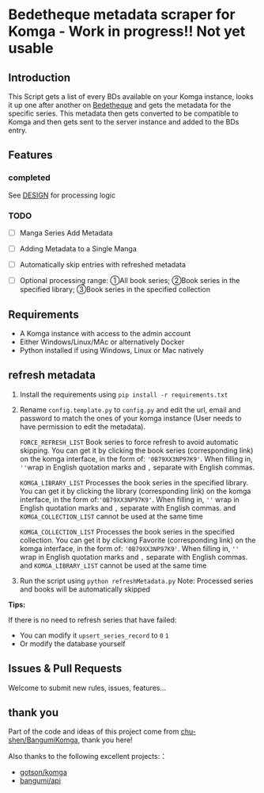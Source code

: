 # Bedetheque metadata scraper for Komga - Work in progress!! Not yet usable

## Introduction

This Script gets a list of every BDs available on your Komga instance,
looks it up one after another on [Bedetheque](https://www.bedetheque.com/) and gets the metadata for the specific series.
This metadata then gets converted to be compatible to Komga and then gets sent to the server instance and added to the BDs entry.

## Features

### completed

See [DESIGN](DESIGN.md) for processing logic

### TODO

- [ ] Manga Series Add Metadata
- [ ] Adding Metadata to a Single Manga
- [ ] Automatically skip entries with refreshed metadata
- [ ] Optional processing range: ①All book series; ②Book series in the specified library; ③Book series in the specified collection


## Requirements

- A Komga instance with access to the admin account
- Either Windows/Linux/MAc or alternatively Docker
- Python installed if using Windows, Linux or Mac natively

## refresh metadata

1. Install the requirements using `pip install -r requirements.txt`
2. Rename `config.template.py` to `config.py` and edit the url, email and password to match the ones of your komga instance (User needs to have permission to edit the metadata).

    `FORCE_REFRESH_LIST` Book series to force refresh to avoid automatic skipping. You can get it by clicking the book series (corresponding link) on the komga interface, in the form of: `'0B79XX3NP97K9'`. When filling in, `''`wrap in English quotation marks and `,` separate with English commas. 

    `KOMGA_LIBRARY_LIST` Processes the book series in the specified library. You can get it by clicking the library (corresponding link) on the komga interface, in the form of:`'0B79XX3NP97K9'`. When filling in, `''` wrap in English quotation marks and `,` separate with English commas. and `KOMGA_COLLECTION_LIST` cannot be used at the same time

    `KOMGA_COLLECTION_LIST` Processes the book series in the specified collection. You can get it by clicking Favorite (corresponding link) on the komga interface, in the form of: `'0B79XX3NP97K9'`. When filling in, `''` wrap in English quotation marks and `,` separate with English commas. and `KOMGA_LIBRARY_LIST` cannot be used at the same time

3. Run the script using `python refreshMetadata.py` Note: Processed series and books will be automatically skipped

**Tips:**

If there is no need to refresh series that have failed:
- You can modify it `upsert_series_record` to `0` `1`
- Or modify the database yourself

## Issues & Pull Requests

Welcome to submit new rules, issues, features...

## thank you

Part of the code and ideas of this project come from [chu-shen/BangumiKomga](https://github.com/chu-shen/BangumiKomga), thank you here!

Also thanks to the following excellent projects:：
- [gotson/komga](https://github.com/gotson/komga)
- [bangumi/api](https://github.com/bangumi/api)
